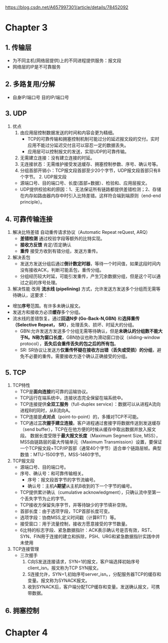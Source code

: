 https://blog.csdn.net/A657997301/article/details/78452092
# Chapter 3
## 1. 传输层
  + 为不同主机(网络层提供)上的不同进程提供服务：报文段
  + 网络层的IP是不可靠服务
## 2. 多路复用/分解
  + 自身IP/端口号 目的IP/端口号
## 3. UDP
   1. 优点 
      1. 由应用层控制数据发送的时间和内容会更为精细。 
          + TCP的可靠传输和拥塞控制机制可能过分的延迟报文段的交付。实时应用不能过分延迟交付且可以容忍一定的数据丢失。
          + 应用层可以控制报文的发送，实现UDP的可靠传输。
      2. 无需建立连接：没有建立连接的时延。
      3. 无连接状态：无需维护接受发送缓存、拥塞控制参数、序号、确认号等。
      4. 分组首部开销小：TCP报文段首部至少20个字节，UDP报文段首部只有8个字节。
    2. UDP报文段
        + 源端口号、目的端口号、长度(首部+数据）、检验和、应用层报文。
        + UDP提供校验和的原因：1、无法保证所有链路都提供差错检测；2、存储在内存如路由器内存中时引入比特差错。这样符合端到端原则（end-end principle）。
## 4. 可靠传输连接        
  1. 解决比特差错 自动重传请求协议（Automatic Repeat reQuest, ARQ）
      + **差错检测** 通过校验字段等额外的比特实现。
      + **接收方反馈**  肯定/否定确认 
      + **重传** 接受方收到有错分组，发送方重传。
  2. 解决丢包
      + 发送方发送分组后通过**倒计数定时器**，等待一个时间值，如果这段时间内没有接收ACK，判断可能丢包，重传分组。
      + 分组经历较大时延，可能引发重传，产生冗余数据分组，但是这个可以通过之前的序号处理。
  3. 解决性能
  改用 **流水线 (pipelining)** 方式，允许发送方发送多个分组而无需等待确认，这要求： 
  + 增加**序号**范围。有许多未确认报文。
  + 发送方和接收方必须**缓存**多个分组。
  + 流水线的差错恢复。通过**回退N步 (Go-Back-N,GBN)** 和**选择重传（Selective Repeat， SR）**，处理丢失、损坏、时延大的分组。
    + GBN:允许发送方发送多个分组无需等待确认，但是**未确认的分组数不能大于N。N称为窗口长度**，GBN协议也称为滑动窗口协议（sliding-window protocol），**丢失后会重传丢失的包之后的所有包**。
    + SR: SR协议让发送方**仅重传怀疑在接收方出错（丢失或受损）的分组**，避免不必要的重传。需要接收方逐个确认正确接受的分组。 
 ## 5. TCP
  1. TCP特性
      + TCP是**面向连接**的可靠的运输协议。
      + TCP运行在端系统中，连接状态完全保留在端系统中。
      + TCP连接提供**全双工服务**（full-duplex service）：数据可以从进程A流向进程B的同时，从B流向A。
      + TCP连接是**点对点**（point-to-point）的，多播对TCP不可能。
      + TCP通过**三次握手建立连接**。客户进程通过套接字将数据传送到发送缓存（send buffer），TCP在在他方便的时候从缓存中取出数据并放入报文段。
        数据长度受限于**最大报文长度**（Maximum Segment Size, MSS），MSS由链路层的最大传输单元（Maximum Transmission）设置，要保证一个TCP报文段+TCP/IP首部（通常40个字节）适合单个链路层帧。典型数值：MTU-1500字节，MSS-1460字节。
  2. TCP报文段
      + 源端口号、目的端口号。
      + 序号、确认号：和可靠传输相关。 
        + 序号：报文段首字节的字节流编号。
        + 确认号：主机A**期望**从主机B收到的下一个字节的编号。
      + TCP提供累计确认（cumulative acknowledgment），只确认流中至第一个丢失字节为止的字节。
      + TCP接收方保留失序字节，并等待缺少的字节填补空隙。
      + 首部长度：由于选项字段，TCP首部长度可变。
      + 选项字段：协商MSS,定义时间戳（计算RTT）等。
      + 接受窗口：用于流量控制，接收方愿意接受的字节数量。
      + 6比特的标志字段、紧急数据指针：ACK表示确认号是否有效，RST、SYN、FIN用于连接的建立和拆除，PSH、URG和紧急数据指针实践中并未使用
  3. TCP连接管理
      + 三次握手
        1. C向S发送连接请求，SYN=1的报文，客户端选择初始序号client_isn。报文称为TCP SYN报文。
        2. S连接允许，SYN=1,初始序号server_isn。，分配服务器TCP的缓存和变量。报文称为SYNACK报文。
        3. 收到SYNACK后，客户端分配TCP缓存和变量。发送确认报文，可携带数据。 
## 6. 拥塞控制
        
# Chapter 4


